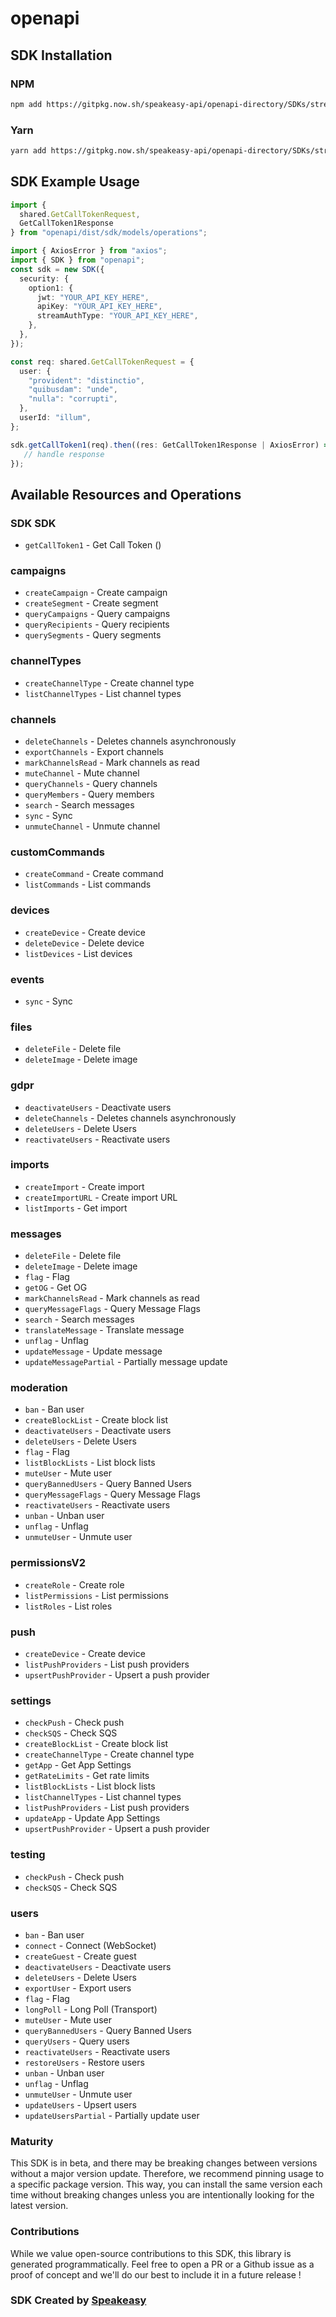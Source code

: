 # openapi

<!-- Start SDK Installation -->
## SDK Installation

### NPM

```bash
npm add https://gitpkg.now.sh/speakeasy-api/openapi-directory/SDKs/stream-io-api.com/v79.19.1/typescript
```

### Yarn

```bash
yarn add https://gitpkg.now.sh/speakeasy-api/openapi-directory/SDKs/stream-io-api.com/v79.19.1/typescript
```
<!-- End SDK Installation -->

## SDK Example Usage
<!-- Start SDK Example Usage -->
```typescript
import {
  shared.GetCallTokenRequest,
  GetCallToken1Response
} from "openapi/dist/sdk/models/operations";

import { AxiosError } from "axios";
import { SDK } from "openapi";
const sdk = new SDK({
  security: {
    option1: {
      jwt: "YOUR_API_KEY_HERE",
      apiKey: "YOUR_API_KEY_HERE",
      streamAuthType: "YOUR_API_KEY_HERE",
    },
  },
});

const req: shared.GetCallTokenRequest = {
  user: {
    "provident": "distinctio",
    "quibusdam": "unde",
    "nulla": "corrupti",
  },
  userId: "illum",
};

sdk.getCallToken1(req).then((res: GetCallToken1Response | AxiosError) => {
   // handle response
});
```
<!-- End SDK Example Usage -->

<!-- Start SDK Available Operations -->
## Available Resources and Operations

### SDK SDK

* `getCallToken1` - Get Call Token ()

### campaigns

* `createCampaign` - Create campaign
* `createSegment` - Create segment
* `queryCampaigns` - Query campaigns
* `queryRecipients` - Query recipients
* `querySegments` - Query segments

### channelTypes

* `createChannelType` - Create channel type
* `listChannelTypes` - List channel types

### channels

* `deleteChannels` - Deletes channels asynchronously
* `exportChannels` - Export channels
* `markChannelsRead` - Mark channels as read
* `muteChannel` - Mute channel
* `queryChannels` - Query channels
* `queryMembers` - Query members
* `search` - Search messages
* `sync` - Sync
* `unmuteChannel` - Unmute channel

### customCommands

* `createCommand` - Create command
* `listCommands` - List commands

### devices

* `createDevice` - Create device
* `deleteDevice` - Delete device
* `listDevices` - List devices

### events

* `sync` - Sync

### files

* `deleteFile` - Delete file
* `deleteImage` - Delete image

### gdpr

* `deactivateUsers` - Deactivate users
* `deleteChannels` - Deletes channels asynchronously
* `deleteUsers` - Delete Users
* `reactivateUsers` - Reactivate users

### imports

* `createImport` - Create import
* `createImportURL` - Create import URL
* `listImports` - Get import

### messages

* `deleteFile` - Delete file
* `deleteImage` - Delete image
* `flag` - Flag
* `getOG` - Get OG
* `markChannelsRead` - Mark channels as read
* `queryMessageFlags` - Query Message Flags
* `search` - Search messages
* `translateMessage` - Translate message
* `unflag` - Unflag
* `updateMessage` - Update message
* `updateMessagePartial` - Partially message update

### moderation

* `ban` - Ban user
* `createBlockList` - Create block list
* `deactivateUsers` - Deactivate users
* `deleteUsers` - Delete Users
* `flag` - Flag
* `listBlockLists` - List block lists
* `muteUser` - Mute user
* `queryBannedUsers` - Query Banned Users
* `queryMessageFlags` - Query Message Flags
* `reactivateUsers` - Reactivate users
* `unban` - Unban user
* `unflag` - Unflag
* `unmuteUser` - Unmute user

### permissionsV2

* `createRole` - Create role
* `listPermissions` - List permissions
* `listRoles` - List roles

### push

* `createDevice` - Create device
* `listPushProviders` - List push providers
* `upsertPushProvider` - Upsert a push provider

### settings

* `checkPush` - Check push
* `checkSQS` - Check SQS
* `createBlockList` - Create block list
* `createChannelType` - Create channel type
* `getApp` - Get App Settings
* `getRateLimits` - Get rate limits
* `listBlockLists` - List block lists
* `listChannelTypes` - List channel types
* `listPushProviders` - List push providers
* `updateApp` - Update App Settings
* `upsertPushProvider` - Upsert a push provider

### testing

* `checkPush` - Check push
* `checkSQS` - Check SQS

### users

* `ban` - Ban user
* `connect` - Connect (WebSocket)
* `createGuest` - Create guest
* `deactivateUsers` - Deactivate users
* `deleteUsers` - Delete Users
* `exportUser` - Export users
* `flag` - Flag
* `longPoll` - Long Poll (Transport)
* `muteUser` - Mute user
* `queryBannedUsers` - Query Banned Users
* `queryUsers` - Query users
* `reactivateUsers` - Reactivate users
* `restoreUsers` - Restore users
* `unban` - Unban user
* `unflag` - Unflag
* `unmuteUser` - Unmute user
* `updateUsers` - Upsert users
* `updateUsersPartial` - Partially update user
<!-- End SDK Available Operations -->

### Maturity

This SDK is in beta, and there may be breaking changes between versions without a major version update. Therefore, we recommend pinning usage
to a specific package version. This way, you can install the same version each time without breaking changes unless you are intentionally
looking for the latest version.

### Contributions

While we value open-source contributions to this SDK, this library is generated programmatically.
Feel free to open a PR or a Github issue as a proof of concept and we'll do our best to include it in a future release !

### SDK Created by [Speakeasy](https://docs.speakeasyapi.dev/docs/using-speakeasy/client-sdks)

